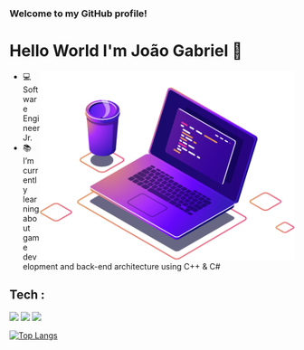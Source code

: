 ### Welcome to my GitHub profile!  

# Hello World I'm João Gabriel 👋

<img align="right" src="pc.png" width="450" />


- 💻 Software Engineer Jr.
- 📚 I’m currently learning about game development and back-end architecture using C++ & C#


## Tech :

<img src="https://img.shields.io/badge/C%2B%2B-FFFFFF?style=for-the-badge&logo=c%2B%2B&logoColor=64348b" />  <img src="https://img.shields.io/badge/C%23-FFFFFF?style=for-the-badge&logo=c-sharp&logoColor=64348b" /> 
<img src="https://img.shields.io/badge/GoLang-FFFFFF?style=for-the-badge&logo=GO&logoColor=64348b" /> 

[![Top Langs](https://github-readme-stats.vercel.app/api/top-langs/?username=joaogabee&layout=compact&theme=radical-FFFFFF&title_color=64348b)](https://github.com/anuraghazra/github-readme-stats)
